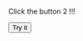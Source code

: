 
<html>
<body>

<p>Click the button 2 !!!  </p>

<button onclick="myFunction2()">Try it</button>

<script>

function myFunction2() {
 
      alert(' Info' )
}  
function f_clientWidth() {
	return f_filterResults (
		window.innerWidth ? window.innerWidth : 0,
		document.documentElement ? document.documentElement.clientWidth : 0,
		document.body ? document.body.clientWidth : 0
	);
function f_filterResults(n_win, n_docel, n_body) {
	var n_result = n_win ? n_win : 0;
	if (n_docel && (!n_result || (n_result > n_docel)))
		n_result = n_docel;
	return n_body && (!n_result || (n_result > n_body)) ? n_body : n_result;
}
</script>

</body>
</html>

